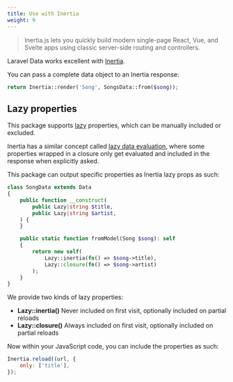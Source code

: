 ```yaml
---
title: Use with Inertia
weight: 9
---
```


> Inertia.js lets you quickly build modern single-page React, Vue, and Svelte apps using classic server-side routing and controllers.

Laravel Data works excellent with [Inertia](https://inertiajs.com).

You can pass a complete data object to an Inertia response:

```php
return Inertia::render('Song', SongsData::from($song));
```

## Lazy properties

This package supports [lazy](https://spatie.be/docs/laravel-data/v4/as-a-resource/lazy-properties) properties, which can be manually included or excluded.

Inertia has a similar concept called [lazy data evaluation](https://inertiajs.com/partial-reloads#lazy-data-evaluation), where some properties wrapped in a closure only get evaluated and included in the response when explicitly asked.

This package can output specific properties as Inertia lazy props as such:

```php
class SongData extends Data
{
    public function __construct(
        public Lazy|string $title,
        public Lazy|string $artist,
    ) {
    }

    public static function fromModel(Song $song): self
    {
        return new self(
            Lazy::inertia(fn() => $song->title),
            Lazy::closure(fn() => $song->artist)
        );
    }
}
```

We provide two kinds of lazy properties:

- **Lazy::inertia()** Never included on first visit, optionally included on partial reloads
- **Lazy::closure()** Always included on first visit, optionally included on partial reloads

Now within your JavaScript code, you can include the properties as such:

```js
Inertia.reload((url, {
    only: ['title'],
});
```

